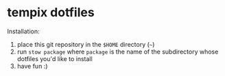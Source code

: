 # tempix dotfiles

Installation:

1.  place this git repository in the `$HOME` directory (`~`)
2.  run `stow package` where `package` is the name of the subdirectory whose dotfiles you'd like to install
3.  have fun :)
